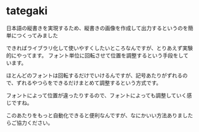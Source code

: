 # tategaki
日本語の縦書きを実現するため、縦書きの画像を作成して出力するというのを簡単につくってみました

できればライブラリ化して使いやすくしたいところなんですが、とりあえず実験的にやってます。
フォント単位に回転させて位置を調整するという手段をしています。

ほとんどのフォントは回転するだけでいけるんですが、記号あたりがずれるので、ずれるやつらをできるだけまとめて調整するという方式です。

フォントによって位置が違ったりするので、フォントによっても調整していく感じですね。

このあたりをもっと自動化できると便利なんですが、なにかいい方法ありましたらご協力ください。
